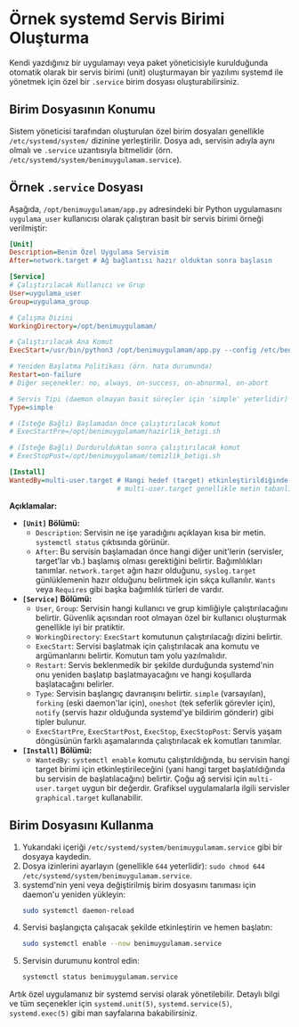 # Örnek systemd Servis Birimi Oluşturma

Kendi yazdığınız bir uygulamayı veya paket yöneticisiyle kurulduğunda otomatik olarak bir servis birimi (unit) oluşturmayan bir yazılımı systemd ile yönetmek için özel bir `.service` birim dosyası oluşturabilirsiniz.

## Birim Dosyasının Konumu

Sistem yöneticisi tarafından oluşturulan özel birim dosyaları genellikle `/etc/systemd/system/` dizinine yerleştirilir. Dosya adı, servisin adıyla aynı olmalı ve `.service` uzantısıyla bitmelidir (örn. `/etc/systemd/system/benimuygulamam.service`).

## Örnek `.service` Dosyası

Aşağıda, `/opt/benimuygulamam/app.py` adresindeki bir Python uygulamasını `uygulama_user` kullanıcısı olarak çalıştıran basit bir servis birimi örneği verilmiştir:

```ini
[Unit]
Description=Benim Özel Uygulama Servisim
After=network.target # Ağ bağlantısı hazır olduktan sonra başlasın

[Service]
# Çalıştırılacak Kullanıcı ve Grup
User=uygulama_user
Group=uygulama_group

# Çalışma Dizini
WorkingDirectory=/opt/benimuygulamam/

# Çalıştırılacak Ana Komut
ExecStart=/usr/bin/python3 /opt/benimuygulamam/app.py --config /etc/benimuygulamam.conf

# Yeniden Başlatma Politikası (örn. hata durumunda)
Restart=on-failure 
# Diğer seçenekler: no, always, on-success, on-abnormal, on-abort

# Servis Tipi (daemon olmayan basit süreçler için 'simple' yeterlidir)
Type=simple 

# (İsteğe Bağlı) Başlamadan önce çalıştırılacak komut
# ExecStartPre=/opt/benimuygulamam/hazirlik_betigi.sh

# (İsteğe Bağlı) Durdurulduktan sonra çalıştırılacak komut
# ExecStopPost=/opt/benimuygulamam/temizlik_betigi.sh

[Install]
WantedBy=multi-user.target # Hangi hedef (target) etkinleştirildiğinde bu servisin de etkinleştirileceğini belirtir
                           # multi-user.target genellikle metin tabanlı çok kullanıcılı sistemler için kullanılır
```

**Açıklamalar:**

*   **`[Unit]` Bölümü:**
    *   `Description`: Servisin ne işe yaradığını açıklayan kısa bir metin. `systemctl status` çıktısında görünür.
    *   `After`: Bu servisin başlamadan önce hangi diğer unit'lerin (servisler, target'lar vb.) başlamış olması gerektiğini belirtir. Bağımlılıkları tanımlar. `network.target` ağın hazır olduğunu, `syslog.target` günlüklemenin hazır olduğunu belirtmek için sıkça kullanılır. `Wants` veya `Requires` gibi başka bağımlılık türleri de vardır.
*   **`[Service]` Bölümü:**
    *   `User`, `Group`: Servisin hangi kullanıcı ve grup kimliğiyle çalıştırılacağını belirtir. Güvenlik açısından root olmayan özel bir kullanıcı oluşturmak genellikle iyi bir pratiktir.
    *   `WorkingDirectory`: `ExecStart` komutunun çalıştırılacağı dizini belirtir.
    *   `ExecStart`: Servisi başlatmak için çalıştırılacak ana komutu ve argümanlarını belirtir. Komutun tam yolu yazılmalıdır.
    *   `Restart`: Servis beklenmedik bir şekilde durduğunda systemd'nin onu yeniden başlatıp başlatmayacağını ve hangi koşullarda başlatacağını belirler.
    *   `Type`: Servisin başlangıç davranışını belirtir. `simple` (varsayılan), `forking` (eski daemon'lar için), `oneshot` (tek seferlik görevler için), `notify` (servis hazır olduğunda systemd'ye bildirim gönderir) gibi tipler bulunur.
    *   `ExecStartPre`, `ExecStartPost`, `ExecStop`, `ExecStopPost`: Servis yaşam döngüsünün farklı aşamalarında çalıştırılacak ek komutları tanımlar.
*   **`[Install]` Bölümü:**
    *   `WantedBy`: `systemctl enable` komutu çalıştırıldığında, bu servisin hangi target birimi için etkinleştirileceğini (yani hangi target başlatıldığında bu servisin de başlatılacağını) belirtir. Çoğu ağ servisi için `multi-user.target` uygun bir değerdir. Grafiksel uygulamalarla ilgili servisler `graphical.target` kullanabilir.

## Birim Dosyasını Kullanma

1.  Yukarıdaki içeriği `/etc/systemd/system/benimuygulamam.service` gibi bir dosyaya kaydedin.
2.  Dosya izinlerini ayarlayın (genellikle `644` yeterlidir): `sudo chmod 644 /etc/systemd/system/benimuygulamam.service`.
3.  systemd'nin yeni veya değiştirilmiş birim dosyasını tanıması için daemon'u yeniden yükleyin:
    ```bash
    sudo systemctl daemon-reload
    ```
4.  Servisi başlangıçta çalışacak şekilde etkinleştirin ve hemen başlatın:
    ```bash
    sudo systemctl enable --now benimuygulamam.service
    ```
5.  Servisin durumunu kontrol edin:
    ```bash
    systemctl status benimuygulamam.service
    ```

Artık özel uygulamanız bir systemd servisi olarak yönetilebilir. Detaylı bilgi ve tüm seçenekler için `systemd.unit(5)`, `systemd.service(5)`, `systemd.exec(5)` gibi man sayfalarına bakabilirsiniz.
